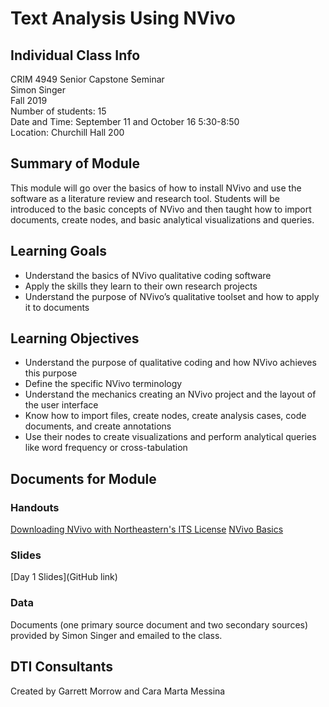 # Text Analysis Using NVivo

## Individual Class Info
CRIM 4949 Senior Capstone Seminar
<br>
Simon Singer
<br>
Fall 2019
<br>
Number of students: 15
<br>
Date and Time: September 11 and October 16 5:30-8:50
<br>
Location: Churchill Hall 200
<br>

## Summary of Module
This module will go over the basics of how to install NVivo and use the software as a literature review and research tool. Students will be introduced to the basic concepts of NVivo and then taught how to import documents, create nodes, and basic analytical visualizations and queries.

## Learning Goals
- Understand the basics of NVivo qualitative coding software 
- Apply the skills they learn to their own research projects
- Understand the purpose of NVivo’s qualitative toolset and how to apply it to documents

## Learning Objectives
- Understand the purpose of qualitative coding and how NVivo achieves this purpose
- Define the specific NVivo terminology
- Understand the mechanics creating an NVivo project and the layout of the user interface
- Know how to import files, create nodes, create analysis cases, code documents, and create annotations
- Use their nodes to create visualizations and perform analytical queries like word frequency or cross-tabulation


## Documents for Module

### Handouts

[Downloading NVivo with Northeastern's ITS License](https://github.com/NULabNortheastern/digitalassignmentshowcase/blob/master/text_analysis/intro_to_nvivo/crimonology_capstone-fall2019-singer/handout-installingNVivo.pdf)
[NVivo Basics](https://github.com/NULabNortheastern/digitalassignmentshowcase/blob/master/text_analysis/intro_to_nvivo/crimonology_capstone-fall2019-singer/handout-UsingNVivoBasics.pdf) 

### Slides

[Day 1 Slides](GitHub link)

### Data
Documents (one primary source document and two secondary sources) provided by Simon Singer and emailed to the class.

## DTI Consultants
Created by Garrett Morrow and Cara Marta Messina
